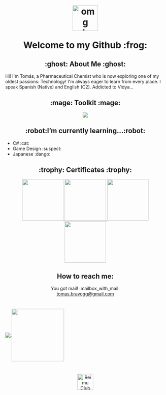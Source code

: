 <!--
**Tz-1/Tz-1** is a ✨ _special_ ✨ repository because its `README.md` (this file) appears on your GitHub profile.

Here are some ideas to get you started:

- 🔭 I’m currently working on ...
- 🌱 I’m currently learning ...
- 👯 I’m looking to collaborate on ...
- 🤔 I’m looking for help with ...
- 💬 Ask me about ...
- 📫 How to reach me: ...
- 😄 Pronouns: ...
- ⚡ Fun fact: ...
-->

<h1 align="center"><img src="https://media1.giphy.com/media/v1.Y2lkPTc5MGI3NjExNmh5amE2bHVha2x0eGtsc2s1eHphbGFtNDM3bTNjOGpiOWU5cm9xOCZlcD12MV9pbnRlcm5hbF9naWZfYnlfaWQmY3Q9cw/aCE3CHfzQZhlsWDHpu/giphy.gif" alt="omg migu!" width="80"/> <p></p> Welcome to my Github :frog:</h1> 

<h2 align="center">:ghost: About Me :ghost:</h2> 
Hi! I'm Tomás, a Pharmaceutical Chemist who is now exploring one of my oldest passions: Technology! I'm always eager to learn from every place. I speak Spanish (Native) and English (C2). Addicted to Vidya...

<h2 align="center">:mage: Toolkit :mage:</h2>
<p align="center">
  <a href="https://skillicons.dev">
    <img src="https://skillicons.dev/icons?i=git,github,html,css,js,ts,py,java,cs,bootstrap,tailwind,jquery,django,nodejs,flask,postgres,sqlite,aws,vscode,godot,unity,gamemakerstudio,blender,&perline=12" />
  </a>
</p>



<h2 align="center">:robot:I’m currently learning...:robot:</h2>
<ul>
  <li>C# :cat:</li>
  <li>Game Design :suspect:</li>
  <li>Japanese :dango:</li>
</ul>

<h2 align="center">:trophy:	Certificates :trophy:</h2>
<p align="center">
  <a href="https://www.acreditta.com/credential/ec8f8792-8e6c-49f6-904b-27bec34436de?resource_type=badge&resource=ec8f8792-8e6c-49f6-904b-27bec34436de">
    <img src="https://www.acreditta.com/_next/image?url=https%3A%2F%2Facreditta-rutas-prod.s3.amazonaws.com%2Fmedia%2Fpublic%2Fbadge_templates%2Fimages%2F1640_badge_template_25d6e7a1-ab6a-49d3-9f7a-bcdd4e8699f5%2Fmedium.png%3Ftime%3D1724631058863&w=1200&q=75" width="130" />
  </a>
   <a href="https://www.acreditta.com/credential/a9d18bfd-0bf6-4ce5-ada5-65c901ce7c48">
    <img src="http://acreditta.com/_next/image?url=https%3A%2F%2Facreditta-rutas-prod.s3.amazonaws.com%2Fmedia%2Fpublic%2Fbadge_templates%2Fimages%2F1640_badge_template_c21b2226-ea25-4785-aa4a-dca43e2f6562%2Fmedium.png%3Ftime%3D1748926693815&w=1080&q=75" width="130" />
  </a>
  <a href="https://www.credly.com/earner/earned/badge/063a8ca8-51a9-45a2-af82-a664fab53970">
    <img src="https://images.credly.com/size/340x340/images/4e3d6f9f-55d7-4ea7-b0e6-f4d4ff543e22/image.png" width="130" />
  </a>
  <a href="https://www.credly.com/earner/earned/badge/53bae04c-1a28-4b57-89fe-eae42cce27b8">
    <img src="https://images.credly.com/size/340x340/images/8d67bbf4-128b-4141-b5f1-1bc61bbfbaa6/image.png" width="130" />
  </a>
</p>


<h2 align="center">How to reach me:</h2>
<p align="center">You got mail! :mailbox_with_mail: 
  <br>
  <a href="mailto:tomas.bravogg@gmail.com">tomas.bravogg@gmail.com</a>
</p>

<h1></h1>
<a href="https://github.com/anuraghazra/convoychat">
  <img align="center" src="https://github-readme-stats.vercel.app/api/top-langs/?username=Tz-1&layout=compact&theme=radical" />
</a>
<a href="https://github.com/anuraghazra/github-readme-stats">
  <img height=165 align="center" src="https://github-readme-stats.vercel.app/api?username=Tz-1&theme=radical" />
</a>

<h1></h1>
<div align="center">
<img src="https://media2.giphy.com/media/v1.Y2lkPTc5MGI3NjExYjY2cXp0NHg1Zm40M2picXh5c3BjbjVhZ2Z5OHZ3Nmc5OGhucGVtdiZlcD12MV9pbnRlcm5hbF9naWZfYnlfaWQmY3Q9cw/NENauXPeTTR4F6mkTY/200w.webp" alt="Reimu Club penguin dance" width="50"/>
</div>
